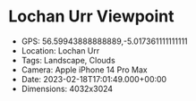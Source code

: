 # Lochan Urr Viewpoint

- GPS: 56.59943888888889,-5.017361111111111
- Location: Lochan Urr
- Tags: Landscape, Clouds
- Camera: Apple iPhone 14 Pro Max
- Date: 2023-02-18T17:01:49.000+00:00
- Dimensions: 4032x3024
